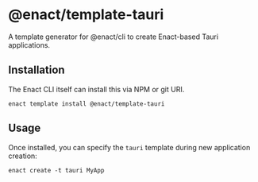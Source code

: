 # @enact/template-tauri

A template generator for @enact/cli to create Enact-based Tauri applications.

## Installation

The Enact CLI itself can install this via NPM or git URI.
```
enact template install @enact/template-tauri
```

## Usage

Once installed, you can specify the `tauri` template during new application creation:
```
enact create -t tauri MyApp
```
